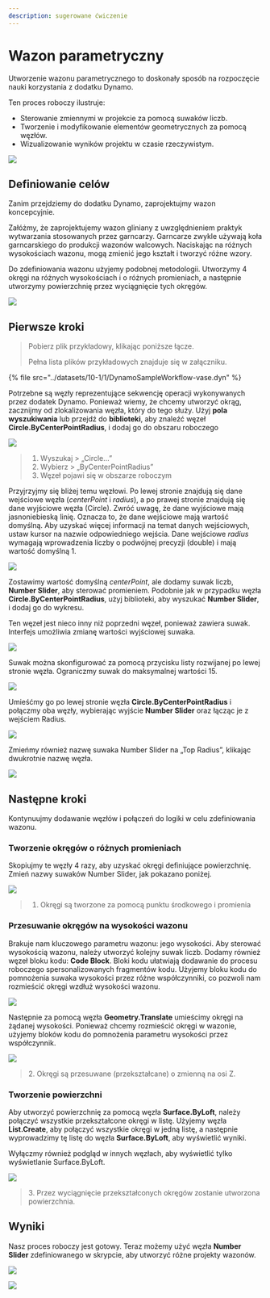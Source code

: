 ```yaml
---
description: sugerowane ćwiczenie
---
```


# Wazon parametryczny

Utworzenie wazonu parametrycznego to doskonały sposób na rozpoczęcie nauki korzystania z dodatku Dynamo.

Ten proces roboczy ilustruje:

* Sterowanie zmiennymi w projekcie za pomocą suwaków liczb.
* Tworzenie i modyfikowanie elementów geometrycznych za pomocą węzłów.
* Wizualizowanie wyników projektu w czasie rzeczywistym.

![](../images/10-1/1/vase1(3).gif)

## Definiowanie celów

Zanim przejdziemy do dodatku Dynamo, zaprojektujmy wazon koncepcyjnie.

Załóżmy, że zaprojektujemy wazon gliniany z uwzględnieniem praktyk wytwarzania stosowanych przez garncarzy. Garncarze zwykle używają koła garncarskiego do produkcji wazonów walcowych. Naciskając na różnych wysokościach wazonu, mogą zmienić jego kształt i tworzyć różne wzory.

Do zdefiniowania wazonu użyjemy podobnej metodologii. Utworzymy 4 okręgi na różnych wysokościach i o różnych promieniach, a następnie utworzymy powierzchnię przez wyciągnięcie tych okręgów.

![](../images/10-1/1/vase2.png)

## Pierwsze kroki

> Pobierz plik przykładowy, klikając poniższe łącze.
>
> Pełna lista plików przykładowych znajduje się w załączniku.

{% file src="../datasets/10-1/1/DynamoSampleWorkflow-vase.dyn" %}

Potrzebne są węzły reprezentujące sekwencję operacji wykonywanych przez dodatek Dynamo. Ponieważ wiemy, że chcemy utworzyć okrąg, zacznijmy od zlokalizowania węzła, który do tego służy. Użyj **pola wyszukiwania** lub przejdź do **biblioteki**, aby znaleźć węzeł **Circle.ByCenterPointRadius**, i dodaj go do obszaru roboczego

![](../images/10-1/1/vase8.png)

> 1. Wyszukaj > „Circle...”
> 2. Wybierz > „ByCenterPointRadius”
> 3. Węzeł pojawi się w obszarze roboczym

Przyjrzyjmy się bliżej temu węzłowi. Po lewej stronie znajdują się dane wejściowe węzła (_centerPoint_ i _radius_), a po prawej stronie znajdują się dane wyjściowe węzła (Circle). Zwróć uwagę, że dane wyjściowe mają jasnoniebieską linię. Oznacza to, że dane wejściowe mają wartość domyślną. Aby uzyskać więcej informacji na temat danych wejściowych, ustaw kursor na nazwie odpowiedniego wejścia. Dane wejściowe _radius_ wymagają wprowadzenia liczby o podwójnej precyzji (double) i mają wartość domyślną 1.

![](../images/10-1/1/vase10.png)

Zostawimy wartość domyślną _centerPoint_, ale dodamy suwak liczb, **Number Slider**, aby sterować promieniem. Podobnie jak w przypadku węzła **Circle.ByCenterPointRadius**, użyj biblioteki, aby wyszukać **Number Slider**, i dodaj go do wykresu.

Ten węzeł jest nieco inny niż poprzedni węzeł, ponieważ zawiera suwak. Interfejs umożliwia zmianę wartości wyjściowej suwaka.

![](../images/10-1/1/vase13(1).gif)

Suwak można skonfigurować za pomocą przycisku listy rozwijanej po lewej stronie węzła. Ograniczmy suwak do maksymalnej wartości 15.

![](../images/10-1/1/vase11.png)

Umieśćmy go po lewej stronie węzła **Circle.ByCenterPointRadius** i połączmy oba węzły, wybierając wyjście **Number Slider** oraz łącząc je z wejściem Radius.

![](../images/10-1/1/vase12.png)

Zmieńmy również nazwę suwaka Number Slider na „Top Radius”, klikając dwukrotnie nazwę węzła.

![](../images/10-1/1/vase14.png)

## Następne kroki

Kontynuujmy dodawanie węzłów i połączeń do logiki w celu zdefiniowania wazonu.

### Tworzenie okręgów o różnych promieniach

Skopiujmy te węzły 4 razy, aby uzyskać okręgi definiujące powierzchnię. Zmień nazwy suwaków Number Slider, jak pokazano poniżej.

![](../images/10-1/1/vase4(1)(1).png)

> 1. Okręgi są tworzone za pomocą punktu środkowego i promienia

### Przesuwanie okręgów na wysokości wazonu

Brakuje nam kluczowego parametru wazonu: jego wysokości. Aby sterować wysokością wazonu, należy utworzyć kolejny suwak liczb. Dodamy również węzeł bloku kodu: **Code Block**. Bloki kodu ułatwiają dodawanie do procesu roboczego spersonalizowanych fragmentów kodu. Użyjemy bloku kodu do pomnożenia suwaka wysokości przez różne współczynniki, co pozwoli nam rozmieścić okręgi wzdłuż wysokości wazonu.

![](../images/10-1/1/vase15(1).png)

Następnie za pomocą węzła **Geometry.Translate** umieścimy okręgi na żądanej wysokości. Ponieważ chcemy rozmieścić okręgi w wazonie, użyjemy bloków kodu do pomnożenia parametru wysokości przez współczynnik.

![](../images/10-1/1/vase5.png)

> 2\. Okręgi są przesuwane (przekształcane) o zmienną na osi Z.

### Tworzenie powierzchni

Aby utworzyć powierzchnię za pomocą węzła **Surface.ByLoft**, należy połączyć wszystkie przekształcone okręgi w listę. Użyjemy węzła **List.Create**, aby połączyć wszystkie okręgi w jedną listę, a następnie wyprowadzimy tę listę do węzła **Surface.ByLoft**, aby wyświetlić wyniki.

Wyłączmy również podgląd w innych węzłach, aby wyświetlić tylko wyświetlanie Surface.ByLoft.

![](../images/10-1/1/vase6(1)(1).png)

> 3\. Przez wyciągnięcie przekształconych okręgów zostanie utworzona powierzchnia.

## Wyniki

Nasz proces roboczy jest gotowy. Teraz możemy użyć węzła **Number Slider** zdefiniowanego w skrypcie, aby utworzyć różne projekty wazonów.

![](../images/10-1/1/vase1(3).gif)

![](../images/10-1/1/vase7.png)
